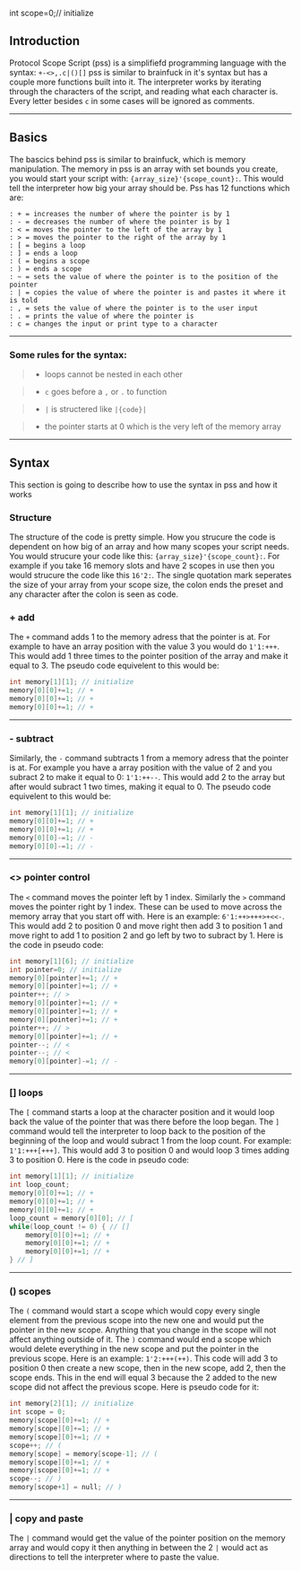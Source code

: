 int scope=0;// initialize

## Introduction

Protocol Scope Script (pss) is a simplifiefd programming language with the syntax: `+-<>,.c|()[]`
pss is similar to brainfuck in it's syntax but has a couple more functions built into it. The interpreter works by iterating through the characters of the script, and reading what each character is. Every letter besides `c` in some cases will be ignored as comments.

---

## Basics

The bascics behind pss is similar to brainfuck, which is memory manipulation. The memory in pss is an array with set bounds you create, you would start your script with: `{array_size}'{scope_count}:`. This would tell the interpreter how big your array should be. Pss has 12 functions which are:
```brainfuck
: + = increases the number of where the pointer is by 1
: - = decreases the number of where the pointer is by 1
: < = moves the pointer to the left of the array by 1
: > = moves the pointer to the right of the array by 1
: [ = begins a loop
: ] = ends a loop
: ( = begins a scope
: ) = ends a scope
: ~ = sets the value of where the pointer is to the position of the pointer
: | = copies the value of where the pointer is and pastes it where it is told
: , = sets the value of where the pointer is to the user input
: . = prints the value of where the pointer is
: c = changes the input or print type to a character

```

---

### Some rules for the syntax:

> - loops cannot be nested in each other

> - `c` goes before a `,` or `.` to function

> - `|` is structered like `|{code}|`

> - the pointer starts at 0 which is the very left of the memory array

---

## Syntax

This section is going to describe how to use the syntax in pss and how it works

### Structure

The structure of the code is pretty simple. How you strucure the code is dependent on how big of an array and how many scopes your script needs. You would strucure your code like this: `{array_size}'{scope_count}:`. For example if you take 16 memory slots and have 2 scopes in use then you would strucure the code like this `16'2:`. The single quotation mark seperates the size of your array from your scope size, the colon ends the preset and any character after the colon is seen as code.

### + add
The `+` command adds 1 to the memory adress that the pointer is at. For example to have an array position with the value 3 you would do `1'1:+++`. This would add 1 three times to the pointer position of the array and make it equal to 3. The pseudo code equivelent to this would be:
```c
int memory[1][1]; // initialize
memory[0][0]+=1; // +
memory[0][0]+=1; // +
memory[0][0]+=1; // +
```

---

### - subtract
Similarly, the `-` command subtracts 1 from a memory adress that the pointer is at. For example you have a array position with the value of 2 and you subract 2 to make it equal to 0: `1'1:++--`. This would add 2 to the array but after would subract 1 two times, making it equal to 0. The pseudo code equivelent to this would be:
```c
int memory[1][1]; // initialize
memory[0][0]+=1; // +
memory[0][0]+=1; // +
memory[0][0]-=1; // -
memory[0][0]-=1; // -
```

---


### <> pointer control
The `<` command moves the pointer left by 1 index. Similarly the `>` command moves the pointer right by 1 index. These can be used to move across the memory array that you start off with. Here is an example: `6'1:++>+++>+<<-`. This would add 2 to position 0 and move right then add 3 to position 1 and move right to add 1 to position 2 and go left by two to subract by 1. Here is the code in pseudo code:
```c
int memory[1][6]; // initialize
int pointer=0; // initialize
memory[0][pointer]+=1; // +
memory[0][pointer]+=1; // +
pointer++; // >
memory[0][pointer]+=1; // +
memory[0][pointer]+=1; // +
memory[0][pointer]+=1; // +
pointer++; // >
memory[0][pointer]+=1; // +
pointer--; // <
pointer--; // <
memory[0][pointer]-=1; // -
```

---

### [] loops
The `[` command starts a loop at the character position and it would loop back the value of the pointer that was there before the loop began. The `]` command would tell the interpreter to loop back to the position of the beginning of the loop and would subract 1 from the loop count. For example: `1'1:+++[+++]`. This would add 3 to position 0 and would loop 3 times adding 3 to position 0. Here is the code in pseudo code:
```c
int memory[1][1]; // initialize
int loop_count;
memory[0][0]+=1; // +
memory[0][0]+=1; // +
memory[0][0]+=1; // +
loop_count = memory[0][0]; // [
while(loop_count != 0) { // []
    memory[0][0]+=1; // +
    memory[0][0]+=1; // +
    memory[0][0]+=1; // +
} // ]
```

---

### () scopes
The `(` command would start a scope which would copy every single element from the previous scope into the new one and would put the pointer in the new scope. Anything that you change in the scope will not affect anything outside of it. The `)` command would end a scope which would delete everything in the new scope and put the pointer in the previous scope. Here is an example: `1'2:+++(++)`. This code will add 3 to position 0 then create a new scope, then in the new scope, add 2, then the scope ends. This in the end will equal 3 because the 2 added to the new scope did not affect the previous scope. Here is pseudo code for it:
```c
int memory[2][1]; // initialize
int scope = 0;
memory[scope][0]+=1; // +
memory[scope][0]+=1; // +
memory[scope][0]+=1; // +
scope++; // (
memory[scope] = memory[scope-1]; // (
memory[scope][0]+=1; // +
memory[scope][0]+=1; // +
scope--; // )
memory[scope+1] = null; // )
```

---

### | copy and paste
The `|` command would get the value of the pointer position on the memory array and would copy it then anything in between the 2 `|` would act as directions to tell the interpreter where to paste the value.

